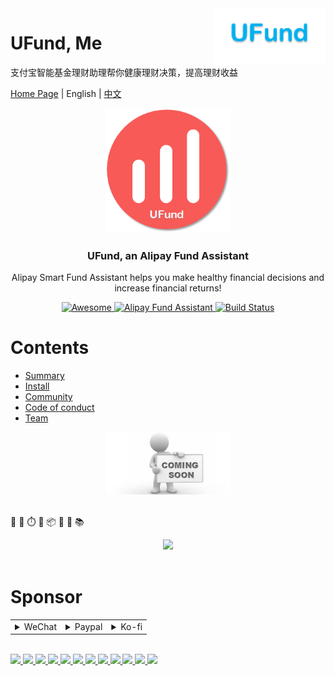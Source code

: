 <img src="./img/UFund-font.png" align="right" alt="" width="180"/>


# UFund, Me

支付宝智能基金理财助理帮你健康理财决策，提高理财收益

<a href="index.html" target="_blank">Home Page</a> | English | <a href="ReadmeChinese.md" target="_blank">中文</a>
<br>

<div align="center">
    <img src="./img/UFund.png" width="200px">
</div>

<h3 align="center">UFund, an Alipay Fund Assistant</h3>
<p align="center">
  Alipay Smart Fund Assistant helps you make healthy financial decisions and increase financial returns!
</p>
<p align="center">
  <a href="https://github.com/sindresorhus/awesome">
    <img alt="Awesome" src="https://cdn.rawgit.com/sindresorhus/awesome/d7305f38d29fed78fa85652e3a63e154dd8e8829/media/badge.svg">
  </a>
  <a href="https://github.com/Charmve/Alipay-Fund-Assistant">
	<img alt="Alipay Fund Assistant" src="https://img.shields.io/badge/Fund--Assistant-支付宝Alipay-blue.svg">
  </a>
  <a href="https://github.com/pybluez/pybluez/actions?query=workflow%3ABuild">
    <img alt="Build Status" src="https://github.com/pybluez/pybluez/workflows/Build/badge.svg">
  </a>
</p>



# Contents

- [Summary](#summary)
- [Install](#curriculum)
- [Community](#community)
- [Code of conduct](#code-of-conduct)
- [Team](#team)

<div align="center">
    <img src="./img/comming_soon.png" width="200px">
</div>
<br>

🍅  🍮  ⏱️  🍰   📦   🥕   💼   📚

<div align="center">
    <img src="https://gitee.com/rabt/Picture/raw/master/img/edit.png">
</div>
<br>


# Sponsor
<table>
<tr>
	<td>
		<details>
  		<summary>WeChat</summary>
			<img src="./img/WeChat-sponsor.png" width="300px">
		</details>
	</td>
	<td>
		<details>
  		<summary>Paypal</summary>
			<a href="https://www.paypal.com/paypalme/charmve">
				<img alt="Ko-fi" src="https://timgsa.baidu.com/timg?image&quality=80&size=b9999_10000&sec=1606284292655&di=b489d269d2300f5d9ca4c22d3ad60473&imgtype=0&src=http%3A%2F%2Fpic3.zhimg.com%2Fv2-895bceea5c65671361fdaf024ee2aab0_1200x500.jpg" width="200px" height="100%">
				</a>
				<br>Sponor us with <a href="https://www.paypal.com/paypalme/charmve">Paypal</a>
				<br><br>
		</details>
	</td>
	<td>
		<details>
  		<summary>Ko-fi</summary>
			<br>
			<br>
			<a href="https://ko-fi.com/charmve">
				<img alt="Ko-fi" src="https://ko-fi.com/img/Kofi_Logo_Blue.svg" width="200px" height="100%">
			</a>
			<br><br>
			<br>Sponor us with <a href="https://ko-fi.com/charmve">Ko-fi</a>
			<br><br><br><br>
		</details>
	</td>
</tr>
</table>
<br>

<a href="https://github.com/linw7">
    <img src="https://avatars3.githubusercontent.com/u/21679154?s=400&v=4" width="50px">
</a> 
<a href="https://github.com/g10guang">
    <img src="https://avatars1.githubusercontent.com/u/18458140?s=400&v=4" width="50px">
</a>
<a href="https://github.com/Sctwang">
    <img src="https://avatars3.githubusercontent.com/u/33345444?s=400&v=4" width="50px">
</a> 
<a href="https://github.com/ResolveWang">
    <img src="https://avatars1.githubusercontent.com/u/8018776?s=400&v=4" width="50px">
</a>
<a href="https://github.com/crossoverJie">
    <img src="https://avatars1.githubusercontent.com/u/15684156?s=400&v=4" width="50px">
</a> 
<a href="https://github.com/jy03078584">
    <img src="https://avatars2.githubusercontent.com/u/7719370?s=400&v=4" width="50px">
</a>
<a href="https://github.com/kwongtailau">
    <img src="https://avatars0.githubusercontent.com/u/22954582?s=400&v=4" width="50px">
</a>
<a href="https://github.com/xiangflight">
    <img src="https://avatars2.githubusercontent.com/u/10072416?s=400&v=4" width="50px">
</a>
<a href="https://github.com/mafulong">
    <img src="https://avatars1.githubusercontent.com/u/24795000?s=400&v=4" width="50px">
</a>
<a href="https://github.com/yanglbme">
    <img src="https://avatars1.githubusercontent.com/u/21008209?s=400&v=4" width="50px">
</a>
<a href="https://github.com/OOCZC">
    <img src="https://avatars1.githubusercontent.com/u/11623828?s=400&v=4" width="50px">
</a>
<a href="https://github.com/5renyuebing">
    <img src="https://avatars1.githubusercontent.com/u/32872430?s=400&v=4" width="50px">
</a>

<!--

### 🍅 Summary
### 📦 Install
### 🍮 Community
### 📚 Code of conduct
### 💼 Team
🦃 🍂 🔥 🍽 🥧 👪 🍗 ☕ 🍾  🥂 
--->
